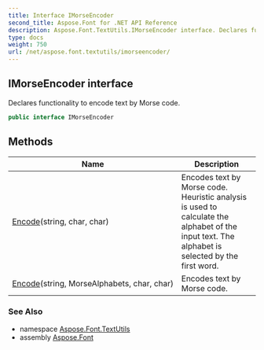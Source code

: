 ```yaml
---
title: Interface IMorseEncoder
second_title: Aspose.Font for .NET API Reference
description: Aspose.Font.TextUtils.IMorseEncoder interface. Declares functionality to encode text by Morse code
type: docs
weight: 750
url: /net/aspose.font.textutils/imorseencoder/
---
```

## IMorseEncoder interface

Declares functionality to encode text by Morse code.

```csharp
public interface IMorseEncoder
```

## Methods

| Name | Description |
| --- | --- |
| [Encode](../../aspose.font.textutils/imorseencoder/encode/#encode_1)(string, char, char) | Encodes text by Morse code. Heuristic analysis is used to calculate the alphabet of the input text. The alphabet is selected by the first word. |
| [Encode](../../aspose.font.textutils/imorseencoder/encode/#encode)(string, MorseAlphabets, char, char) | Encodes text by Morse code. |

### See Also

* namespace [Aspose.Font.TextUtils](../../aspose.font.textutils/)
* assembly [Aspose.Font](../../)



